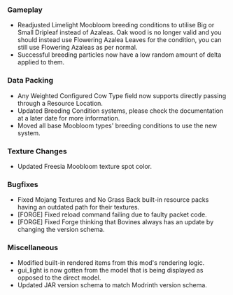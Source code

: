 ### Gameplay
- Readjusted Limelight Moobloom breeding conditions to utilise Big or Small Dripleaf instead of Azaleas. Oak wood is no longer valid and you should instead use Flowering Azalea Leaves for the condition, you can still use Flowering Azaleas as per normal.
- Successful breeding particles now have a low random amount of delta applied to them.

### Data Packing
- Any Weighted Configured Cow Type field now supports directly passing through a Resource Location.
- Updated Breeding Condition systems, please check the documentation at a later date for more information.
- Moved all base Moobloom types' breeding conditions to use the new system. 

### Texture Changes
- Updated Freesia Moobloom texture spot color.

### Bugfixes
- Fixed Mojang Textures and No Grass Back built-in resource packs having an outdated path for their textures.
- [FORGE] Fixed reload command failing due to faulty packet code.
- [FORGE] Fixed Forge thinking that Bovines always has an update by changing the version schema. 

### Miscellaneous
- Modified built-in rendered items from this mod's rendering logic.
- gui_light is now gotten from the model that is being displayed as opposed to the direct model.
- Updated JAR version schema to match Modrinth version schema.